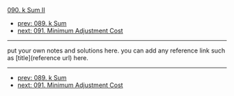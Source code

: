 [090. k Sum II](http://www.lintcode.com/problem/k-sum-ii)

- [prev: 089. k Sum](089-k-sum.md)
- [next: 091. Minimum Adjustment Cost](091-minimum-adjustment-cost.md)

---

put your own notes and solutions here.
you can add any reference link such as [title](reference url) here.

---

- [prev: 089. k Sum](089-k-sum.md)
- [next: 091. Minimum Adjustment Cost](091-minimum-adjustment-cost.md)
